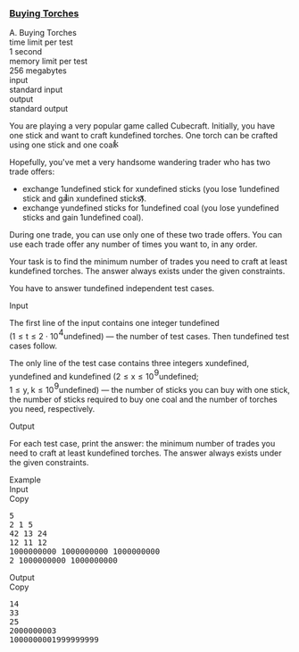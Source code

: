 <h3><a href="https://codeforces.com/contest/1418/problem/A" target="_blank" rel="noopener noreferrer">Buying Torches</a></h3>
<div class="header"><div class="title">A. Buying Torches</div><div class="time-limit"><div class="property-title">time limit per test</div>1 second</div><div class="memory-limit"><div class="property-title">memory limit per test</div>256 megabytes</div><div class="input-file input-standard"><div class="property-title">input</div>standard input</div><div class="output-file output-standard"><div class="property-title">output</div>standard output</div></div><div><p>You are playing a very popular game called Cubecraft. Initially, you have one stick and want to craft <span class="MathJax_Preview" style="color: inherit;"><span class="MJXp-math" id="MJXp-Span-1"><span class="MJXp-mi MJXp-italic" id="MJXp-Span-2">k</span></span></span><span class="MathJax MathJax_Processed" id="MathJax-Element-1-Frame" tabindex="0" style=""><nobr><span class="math" id="MathJax-Span-1"><span style="display: inline-block; position: relative; width: 0em; height: 0px; font-size: 122%;"><span style="position: absolute;"><span class="mrow" id="MathJax-Span-2"><span class="mi" id="MathJax-Span-3" style="font-family: MathJax_Math-italic;">k</span></span></span></span></span></nobr></span>undefined torches. One torch can be crafted using <span class="tex-font-style-bf">one stick and one coal</span>.</p><p>Hopefully, you've met a very handsome wandering trader who has two trade offers:</p><ul> <li> exchange <span class="MathJax_Preview" style="color: inherit;"><span class="MJXp-math" id="MJXp-Span-3"><span class="MJXp-mn" id="MJXp-Span-4">1</span></span></span><span class="MathJax MathJax_Processed" id="MathJax-Element-2-Frame" tabindex="0" style=""><nobr><span class="math" id="MathJax-Span-4"><span style="display: inline-block; position: relative; width: 0em; height: 0px; font-size: 122%;"><span style="position: absolute;"><span class="mrow" id="MathJax-Span-5"><span class="mn" id="MathJax-Span-6" style="font-family: MathJax_Main;">1</span></span></span></span></span></nobr></span>undefined stick for <span class="MathJax_Preview" style="color: inherit;"><span class="MJXp-math" id="MJXp-Span-5"><span class="MJXp-mi MJXp-italic" id="MJXp-Span-6">x</span></span></span><span class="MathJax MathJax_Processed" id="MathJax-Element-3-Frame" tabindex="0" style=""><nobr><span class="math" id="MathJax-Span-7"><span style="display: inline-block; position: relative; width: 0em; height: 0px; font-size: 122%;"><span style="position: absolute;"><span class="mrow" id="MathJax-Span-8"><span class="mi" id="MathJax-Span-9" style="font-family: MathJax_Math-italic;">x</span></span></span></span></span></nobr></span>undefined sticks (you lose <span class="MathJax_Preview" style="color: inherit;"><span class="MJXp-math" id="MJXp-Span-7"><span class="MJXp-mn" id="MJXp-Span-8">1</span></span></span><span class="MathJax MathJax_Processing" id="MathJax-Element-4-Frame" tabindex="0"></span>undefined stick and gain <span class="MathJax_Preview" style="color: inherit;"><span class="MJXp-math" id="MJXp-Span-9"><span class="MJXp-mi MJXp-italic" id="MJXp-Span-10">x</span></span></span><span class="MathJax MathJax_Processing" id="MathJax-Element-5-Frame" tabindex="0"></span>undefined sticks). </li><li> exchange <span class="MathJax_Preview" style="color: inherit;"><span class="MJXp-math" id="MJXp-Span-11"><span class="MJXp-mi MJXp-italic" id="MJXp-Span-12">y</span></span></span><span class="MathJax MathJax_Processing" id="MathJax-Element-6-Frame" tabindex="0"></span>undefined sticks for <span class="MathJax_Preview" style="color: inherit;"><span class="MJXp-math" id="MJXp-Span-13"><span class="MJXp-mn" id="MJXp-Span-14">1</span></span></span><span class="MathJax MathJax_Processing" id="MathJax-Element-7-Frame" tabindex="0"></span>undefined coal (you lose <span class="MathJax_Preview" style="color: inherit;"><span class="MJXp-math" id="MJXp-Span-15"><span class="MJXp-mi MJXp-italic" id="MJXp-Span-16">y</span></span></span><span class="MathJax MathJax_Processing" id="MathJax-Element-8-Frame" tabindex="0"></span>undefined sticks and gain <span class="MathJax_Preview" style="color: inherit;"><span class="MJXp-math" id="MJXp-Span-17"><span class="MJXp-mn" id="MJXp-Span-18">1</span></span></span><span class="MathJax MathJax_Processing" id="MathJax-Element-9-Frame" tabindex="0"></span>undefined coal). </li></ul><p>During one trade, you can use <span class="tex-font-style-bf">only one</span> of these two trade offers. You can use each trade offer any number of times you want to, in any order.</p><p>Your task is to find the minimum number of trades you need to craft at least <span class="MathJax_Preview" style="color: inherit;"><span class="MJXp-math" id="MJXp-Span-19"><span class="MJXp-mi MJXp-italic" id="MJXp-Span-20">k</span></span></span><span class="MathJax MathJax_Processing" id="MathJax-Element-10-Frame" tabindex="0"></span>undefined torches. The answer always exists under the given constraints.</p><p>You have to answer <span class="MathJax_Preview" style="color: inherit;"><span class="MJXp-math" id="MJXp-Span-21"><span class="MJXp-mi MJXp-italic" id="MJXp-Span-22">t</span></span></span><span class="MathJax MathJax_Processing" id="MathJax-Element-11-Frame" tabindex="0"></span>undefined independent test cases.</p></div><div class="input-specification"><div class="section-title">Input</div><p>The first line of the input contains one integer <span class="MathJax_Preview" style="color: inherit;"><span class="MJXp-math" id="MJXp-Span-23"><span class="MJXp-mi MJXp-italic" id="MJXp-Span-24">t</span></span></span><span class="MathJax MathJax_Processing" id="MathJax-Element-12-Frame" tabindex="0"></span>undefined (<span class="MathJax_Preview" style="color: inherit;"><span class="MJXp-math" id="MJXp-Span-25"><span class="MJXp-mn" id="MJXp-Span-26">1</span><span class="MJXp-mo" id="MJXp-Span-27" style="margin-left: 0.333em; margin-right: 0.333em;">≤</span><span class="MJXp-mi MJXp-italic" id="MJXp-Span-28">t</span><span class="MJXp-mo" id="MJXp-Span-29" style="margin-left: 0.333em; margin-right: 0.333em;">≤</span><span class="MJXp-mn" id="MJXp-Span-30">2</span><span class="MJXp-mo" id="MJXp-Span-31" style="margin-left: 0.267em; margin-right: 0.267em;">⋅</span><span class="MJXp-msubsup" id="MJXp-Span-32"><span class="MJXp-mn" id="MJXp-Span-33" style="margin-right: 0.05em;">10</span><span class="MJXp-mn MJXp-script" id="MJXp-Span-34" style="vertical-align: 0.5em;">4</span></span></span></span><span class="MathJax MathJax_Processing" id="MathJax-Element-13-Frame" tabindex="0"></span>undefined) — the number of test cases. Then <span class="MathJax_Preview" style="color: inherit;"><span class="MJXp-math" id="MJXp-Span-35"><span class="MJXp-mi MJXp-italic" id="MJXp-Span-36">t</span></span></span><span class="MathJax MathJax_Processing" id="MathJax-Element-14-Frame" tabindex="0"></span>undefined test cases follow.</p><p>The only line of the test case contains three integers <span class="MathJax_Preview" style="color: inherit;"><span class="MJXp-math" id="MJXp-Span-37"><span class="MJXp-mi MJXp-italic" id="MJXp-Span-38">x</span></span></span><span class="MathJax MathJax_Processing" id="MathJax-Element-15-Frame" tabindex="0"></span>undefined, <span class="MathJax_Preview" style="color: inherit;"><span class="MJXp-math" id="MJXp-Span-39"><span class="MJXp-mi MJXp-italic" id="MJXp-Span-40">y</span></span></span><span class="MathJax MathJax_Processing" id="MathJax-Element-16-Frame" tabindex="0"></span>undefined and <span class="MathJax_Preview" style="color: inherit;"><span class="MJXp-math" id="MJXp-Span-41"><span class="MJXp-mi MJXp-italic" id="MJXp-Span-42">k</span></span></span><span class="MathJax MathJax_Processing" id="MathJax-Element-17-Frame" tabindex="0"></span>undefined (<span class="MathJax_Preview" style="color: inherit;"><span class="MJXp-math" id="MJXp-Span-43"><span class="MJXp-mn" id="MJXp-Span-44">2</span><span class="MJXp-mo" id="MJXp-Span-45" style="margin-left: 0.333em; margin-right: 0.333em;">≤</span><span class="MJXp-mi MJXp-italic" id="MJXp-Span-46">x</span><span class="MJXp-mo" id="MJXp-Span-47" style="margin-left: 0.333em; margin-right: 0.333em;">≤</span><span class="MJXp-msubsup" id="MJXp-Span-48"><span class="MJXp-mn" id="MJXp-Span-49" style="margin-right: 0.05em;">10</span><span class="MJXp-mn MJXp-script" id="MJXp-Span-50" style="vertical-align: 0.5em;">9</span></span></span></span><span class="MathJax MathJax_Processing" id="MathJax-Element-18-Frame" tabindex="0"></span>undefined; <span class="MathJax_Preview" style="color: inherit;"><span class="MJXp-math" id="MJXp-Span-51"><span class="MJXp-mn" id="MJXp-Span-52">1</span><span class="MJXp-mo" id="MJXp-Span-53" style="margin-left: 0.333em; margin-right: 0.333em;">≤</span><span class="MJXp-mi MJXp-italic" id="MJXp-Span-54">y</span><span class="MJXp-mo" id="MJXp-Span-55" style="margin-left: 0em; margin-right: 0.222em;">,</span><span class="MJXp-mi MJXp-italic" id="MJXp-Span-56">k</span><span class="MJXp-mo" id="MJXp-Span-57" style="margin-left: 0.333em; margin-right: 0.333em;">≤</span><span class="MJXp-msubsup" id="MJXp-Span-58"><span class="MJXp-mn" id="MJXp-Span-59" style="margin-right: 0.05em;">10</span><span class="MJXp-mn MJXp-script" id="MJXp-Span-60" style="vertical-align: 0.5em;">9</span></span></span></span><span class="MathJax MathJax_Processing" id="MathJax-Element-19-Frame" tabindex="0"></span>undefined) — the number of sticks you can buy with one stick, the number of sticks required to buy one coal and the number of torches you need, respectively.</p></div><div class="output-specification"><div class="section-title">Output</div><p>For each test case, print the answer: the minimum number of trades you need to craft at least <span class="MathJax_Preview" style="color: inherit;"><span class="MJXp-math" id="MJXp-Span-61"><span class="MJXp-mi MJXp-italic" id="MJXp-Span-62">k</span></span></span><span class="MathJax MathJax_Processing" id="MathJax-Element-20-Frame" tabindex="0"></span>undefined torches. The answer always exists under the given constraints.</p></div><div class="sample-tests"><div class="section-title">Example</div><div class="sample-test"><div class="input"><div class="title">Input<div title="Copy" data-clipboard-target="#id005743013009823987" id="id00642807146579994" class="input-output-copier">Copy</div></div><pre id="id005743013009823987">5
2 1 5
42 13 24
12 11 12
1000000000 1000000000 1000000000
2 1000000000 1000000000
</pre></div><div class="output"><div class="title">Output<div title="Copy" data-clipboard-target="#id007698191341927203" id="id008479053641453631" class="input-output-copier">Copy</div></div><pre id="id007698191341927203">14
33
25
2000000003
1000000001999999999
</pre></div></div></div>